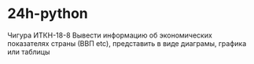 # 24h-python
Чигура ИТКН-18-8
Вывести информацию об экономических показателях страны (ВВП etc), представить в виде диаграмы, графика или таблицы
